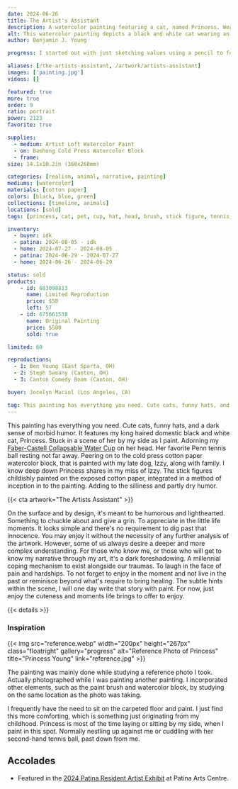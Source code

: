 ```yaml
---
date: 2024-06-26
title: The Artist's Assistant
description: A watercolor painting featuring a cat, named Princess. Wearing a water cup as a hat on her head. As she sits and watches the artist paint.
alt: This watercolor painting depicts a black and white cat wearing an upside-down green water cup on its head, sitting beside a tennis ball and a painting of a stick-figure family, with a paintbrush resting nearby.
author: Benjamin J. Young

progress: I started out with just sketching values using a pencil to form the shapes. Then, layer by layer, added the color. This painting is special in the fact I left the bare cotton paper exposed in the inception of it's self on the watercolor block in the painting. As well as finding a subtle way to integrate my signature in to the painting, on the painted painting it's self...

aliases: [/the-artists-assistant, /artwork/artists-assistant]
images: ['painting.jpg']
videos: []

featured: true
more: true
order: 9
ratio: portrait
power: 2123
favorite: true

supplies:
  - medium: Artist Loft Watercolor Paint
  - on: Baohong Cold Press Watercolor Block
  - frame: 
size: 14.1x10.2in (360x260mm)

categories: [realism, animal, narrative, painting]
mediums: [watercolor]
materials: [cotton paper]
colors: [black, blue, green]
collections: [timeline, animals]
locations: [sold]
tags: [princess, cat, pet, cup, hat, head, brush, stick figure, tennis, ball, inception, humor, funny, lighthearted, childish, morbid, foreshadowing, loss, ben, andrea, marcus, audrey, izzy, indoors, warm, number two]

inventory:
  - buyer: idk
  - patina: 2024-08-05 - idk
  - home: 2024-07-27 - 2024-08-05
  - patina: 2024-06-29 - 2024-07-27
  - home: 2024-06-26 - 2024-06-29

status: sold
products:
    - id: 683098813
      name: Limited Reproduction
      price: $50
      left: 57
    - id: 675661538
      name: Original Painting
      price: $500
      sold: true

limited: 60

reproductions:
  - 1: Ben Young (East Sparta, OH)
  - 2: Steph Sweany (Canton, OH)
  - 3: Canton Comedy Boom (Canton, OH)

buyer: Jocelyn Maciol (Los Angeles, CA)

tag: This painting has everything you need. Cute cats, funny hats, and a dark sense of morbid humor. It features my long haired domestic black and white cat, Princess. Stuck in a scene of her by my side as I paint. Adorning my watercolor cup on her head. Her favorite Penn tennis ball resting not far away. Peering on to the cold press cotton paper watercolor block, that is painted with my late dog, Izzy, along with family. I know deep down Princess shares in my miss of Izzy. The stick figures childishly painted on the exposed cotton paper, integrated in a method of inception in to the painting. Adding to the silliness and partly dry humor.
---
```


This painting has everything you need. Cute cats, funny hats, and a dark sense of morbid humor. It features my long haired domestic black and white cat, Princess. Stuck in a scene of her by my side as I paint. Adorning my [Faber-Castell Collapsable Water Cup](https://www.fabercastell.com/products/collapsible-water-cup-770310) on her head. Her favorite Penn tennis ball resting not far away. Peering on to the cold press cotton paper watercolor block, that is painted with my late dog, Izzy, along with family. I know deep down Princess shares in my miss of Izzy. The stick figures childishly painted on the exposed cotton paper, integrated in a method of inception in to the painting. Adding to the silliness and partly dry humor.

<!--more-->

{{< cta artwork="The Artists Assistant" >}}

On the surface and by design, it's meant to be humorous and lighthearted. Something to chuckle about and give a grin. To appreciate in the little life moments. It looks simple and there's no requirement to dig past that innocence. You may enjoy it without the necessity of any further analysis of the artwork. However, some of us always desire a deeper and more complex understanding. For those who know me, or those who will get to know my narrative through my art, it's a dark foreshadowing. A millennial coping mechanism to exist alongside our traumas. To laugh in the face of pain and hardships. To not forget to enjoy in the moment and not live in the past or reminisce beyond what's require to bring healing. The subtle hints within the scene, I will one day write that story with paint. For now, just enjoy the cuteness and moments life brings to offer to enjoy.

{{< details >}}

### Inspiration ###

{{< img src="reference.webp" width="200px" height="267px" class="floatright" gallery="progress" alt="Reference Photo of Princess" title="Princess Young" link="reference.jpg" >}}

The painting was mainly done while studying a reference photo I took. Actually photographed while I was painting another painting. I incorporated other elements, such as the paint brush and watercolor block, by studying on the same location as the photo was taking.

I frequently have the need to sit on the carpeted floor and paint. I just find this more comforting, which is something just originating from my childhood. Princess is most of the time laying or sitting by my side, when I paint in this spot. Normally nestling up against me or cuddling with her second-hand tennis ball, past down from me.

## Accolades ##

* Featured in the [2024 Patina Resident Artist Exhibit](https://www.facebook.com/events/512553025101953) at Patina Arts Centre.